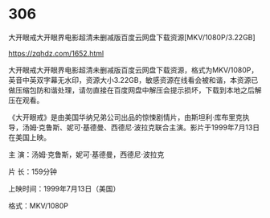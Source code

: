 # 306
大开眼戒大开眼界电影超清未删减版百度云网盘下载资源[MKV/1080P/3.22GB]

https://zqhdz.com/1652.html

大开眼戒大开眼界电影超清未删减版百度云网盘下载资源，格式为MKV/1080P，英音中英双字幕无水印，资源大小3.22GB，敏感资源在线看会被和谐，本资源已做压缩包防和谐处理，请勿直接在百度网盘中解压会提示损坏，下载到本地之后解压在观看。

《大开眼戒》是由美国华纳兄弟公司出品的惊悚剧情片，由斯坦利·库布里克执导，汤姆·克鲁斯、妮可·基德曼、西德尼·波拉克联合主演。影片于1999年7月13日在美国上映。

主 演：汤姆·克鲁斯，妮可·基德曼，西德尼·波拉克

片 长：159分钟

上映时间：1999年7月13日（美国）

格式：MKV/1080P
